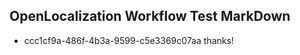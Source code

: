 ## OpenLocalization Workflow Test MarkDown

* ccc1cf9a-486f-4b3a-9599-c5e3369c07aa 
thanks!



<!--HONumber=Jan16_HO2-->
